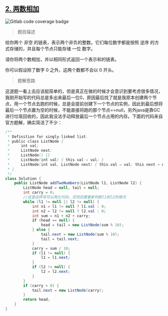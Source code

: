 ## [2. 两数相加](https://leetcode.cn/problems/add-two-numbers/)

![Gitlab code coverage badge](https://img.shields.io/badge/难度-中等-yellow)

> 题目描述

给你两个 非空 的链表，表示两个非负的整数。它们每位数字都是按照 逆序 的方式存储的，并且每个节点只能存储 一位 数字。

请你将两个数相加，并以相同形式返回一个表示和的链表。

你可以假设除了数字 0 之外，这两个数都不会以 0 开头。

> 题解思路

这道题一看上去应该挺简单的，但是真正在做的时候才会意识到要考虑很多情况，我刚开始写的代码总是多出来最后一位0，原因最后找了就是我原本创建两个节点，用一个节点去跑的时候，总是会提前创建下一个节点的实例，因此到最后想将最后一个节点置为空的时候，不能直接将跑的那个节点==null，另外java是靠GC进行垃圾回收的，因此我没法手动释放最后一个节点占用的内存。下面的代码来自官方题解，确实简洁了不少：

```java
/**
 * Definition for singly-linked list.
 * public class ListNode {
 *     int val;
 *     ListNode next;
 *     ListNode() {}
 *     ListNode(int val) { this.val = val; }
 *     ListNode(int val, ListNode next) { this.val = val; this.next = next; }
 * }
 */
class Solution {
    public ListNode addTwoNumbers(ListNode l1, ListNode l2) {
        ListNode head = null, tail = null;
        int carry = 0;
        //这里这样写可以简化代码，否则还要重新判断l1和l2的情况
        while (l1 != null || l2 != null) {
            int n1 = l1 != null ? l1.val : 0;
            int n2 = l2 != null ? l2.val : 0;
            int sum = n1 + n2 + carry;
            if (head == null) {
                head = tail = new ListNode(sum % 10);
            } else {
                tail.next = new ListNode(sum % 10);
                tail = tail.next;
            }
            carry = sum / 10;
            if (l1 != null) {
                l1 = l1.next;
            }
            if (l2 != null) {
                l2 = l2.next;
            }
        }
        if (carry > 0) {
            tail.next = new ListNode(carry);
        }
        return head;
    }
}
```


